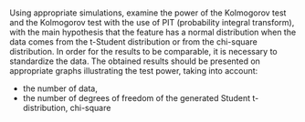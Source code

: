 # 
Using appropriate simulations, examine the power of the Kolmogorov test and the Kolmogorov test with the use of PIT (probability integral transform), with the main hypothesis that the feature has a normal distribution when the data comes from the t-Student distribution or from the chi-square distribution. In order for the results to be comparable, it is necessary to standardize the data. The obtained results should be presented on appropriate graphs illustrating the test power, taking into account:
- the number of data,
- the number of degrees of freedom of the generated Student t-distribution, chi-square
